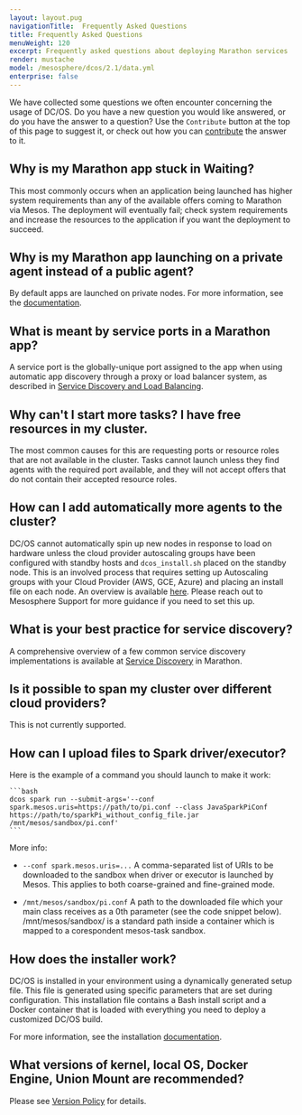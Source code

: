 ```yaml
---
layout: layout.pug
navigationTitle:  Frequently Asked Questions
title: Frequently Asked Questions
menuWeight: 120
excerpt: Frequently asked questions about deploying Marathon services
render: mustache
model: /mesosphere/dcos/2.1/data.yml
enterprise: false
---
```



We have collected some questions we often encounter concerning the usage of DC/OS. Do you have a new question you would like answered, or do you have the answer to a question? Use the `Contribute` button at the top of this page to suggest it, or check out how you can [contribute](https://dcos.io/contribute/) the answer to it.

## Why is my Marathon app stuck in Waiting?

This most commonly occurs when an application being launched has higher system requirements than any of the available offers coming to Marathon via Mesos. The deployment will eventually fail; check system requirements and increase the resources to the application if you want the deployment to succeed.

## Why is my Marathon app launching on a private agent instead of a public agent?

By default apps are launched on private nodes. For more information, see the [documentation][5].

## What is meant by service ports in a Marathon app?

A service port is the globally-unique port assigned to the app when using automatic app discovery through a proxy or load balancer system, as described in [Service Discovery and Load Balancing][1].

## Why can't I start more tasks? I have free resources in my cluster.

The most common causes for this are requesting ports or resource roles that are not available in the cluster. Tasks cannot launch unless they find agents with the required port available, and they will not accept offers that do not contain their accepted resource roles.

## How can I add automatically more agents to the cluster?

DC/OS cannot automatically spin up new nodes in response to load on hardware unless the cloud provider autoscaling groups have been configured with standby hosts and `dcos_install.sh` placed on the standby node. This is an involved process that requires setting up Autoscaling groups with your Cloud Provider (AWS, GCE, Azure) and placing an install file on each node. An overview is available [here](/mesosphere/dcos/2.1/deploying-services/scale-service/). Please reach out to Mesosphere Support for more guidance if you need to set this up.

## What is your best practice for service discovery?

A comprehensive overview of a few common service discovery implementations is available at [Service Discovery][2] in Marathon.

## Is it possible to span my cluster over different cloud providers?

This is not currently supported. 

## How can I upload files to Spark driver/executor?

Here is the example of a command you should launch to make it work:

    ```bash
    dcos spark run --submit-args='--conf spark.mesos.uris=https://path/to/pi.conf --class JavaSparkPiConf https://path/to/sparkPi_without_config_file.jar /mnt/mesos/sandbox/pi.conf'
    ```

More info:

- `--conf spark.mesos.uris=...` A comma-separated list of URIs to be downloaded to the sandbox when driver or executor is launched by Mesos. This applies to both coarse-grained and fine-grained mode.

- `/mnt/mesos/sandbox/pi.conf` A path to the downloaded file which your main class receives as a 0th parameter (see the code snippet below). /mnt/mesos/sandbox/ is a standard path inside a container which is mapped to a corespondent mesos-task sandbox.

## How does the installer work?

DC/OS is installed in your environment using a dynamically generated setup file. This file is generated using specific parameters that are set during configuration. This installation file contains a Bash install script and a Docker container that is loaded with everything you need to deploy a customized DC/OS build.

For more information, see the installation [documentation](/mesosphere/dcos/2.1/installing/).

## What versions of kernel, local OS, Docker Engine, Union Mount are recommended?

Please see [Version Policy](../../../version-policy) for details.

[1]: /mesosphere/dcos/2.1/networking/load-balancing-vips/
[2]: /mesosphere/dcos/2.1/networking/
[4]: https://support.mesosphere.com/hc/en-us/articles/206474745-How-to-reserve-resources-for-certain-frameworks-in-Mesos-cluster-
[5]: /mesosphere/dcos/2.1/administering-clusters/convert-agent-type/
